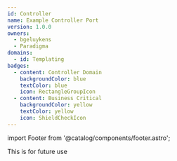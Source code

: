 ```yaml
---
id: Controller
name: Example Controller Port
version: 1.0.0
owners:
  - bgeluykens
  - Paradigma
domains:
  - id: Templating
badges:
  - content: Controller Domain
    backgroundColor: blue
    textColor: blue
    icon: RectangleGroupIcon
  - content: Business Critical
    backgroundColor: yellow
    textColor: yellow
    icon: ShieldCheckIcon
---
```


import Footer from '@catalog/components/footer.astro';

This is for future use

<Footer />
